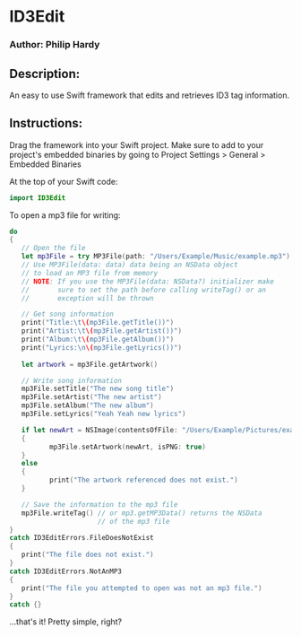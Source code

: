# ID3Edit
### Author: Philip Hardy

## Description:
An easy to use Swift framework that edits and retrieves ID3 tag information.

## Instructions:
Drag the framework into your Swift project. Make sure to add to your project's
embedded binaries by going to Project Settings > General > Embedded Binaries

At the top of your Swift code:
```swift
import ID3Edit
```

To open a mp3 file for writing:
```swift
do
{
   // Open the file
   let mp3File = try MP3File(path: "/Users/Example/Music/example.mp3")
   // Use MP3File(data: data) data being an NSData object
   // to load an MP3 file from memory
   // NOTE: If you use the MP3File(data: NSData?) initializer make
   //       sure to set the path before calling writeTag() or an
   //       exception will be thrown

   // Get song information
   print("Title:\t\(mp3File.getTitle())")
   print("Artist:\t\(mp3File.getArtist())")
   print("Album:\t\(mp3File.getAlbum())")
   print("Lyrics:\n\(mp3File.getLyrics())")
                                                   
   let artwork = mp3File.getArtwork()

   // Write song information
   mp3File.setTitle("The new song title")
   mp3File.setArtist("The new artist")
   mp3File.setAlbum("The new album")
   mp3File.setLyrics("Yeah Yeah new lyrics")

   if let newArt = NSImage(contentsOfFile: "/Users/Example/Pictures/example.png")
   {
          mp3File.setArtwork(newArt, isPNG: true)
   }
   else
   {
          print("The artwork referenced does not exist.")
   }

   // Save the information to the mp3 file
   mp3File.writeTag() // or mp3.getMP3Data() returns the NSData
                      // of the mp3 file
}
catch ID3EditErrors.FileDoesNotExist
{
   print("The file does not exist.")
}
catch ID3EditErrors.NotAnMP3
{
   print("The file you attempted to open was not an mp3 file.")
}
catch {}
```
...that's it! Pretty simple, right?
